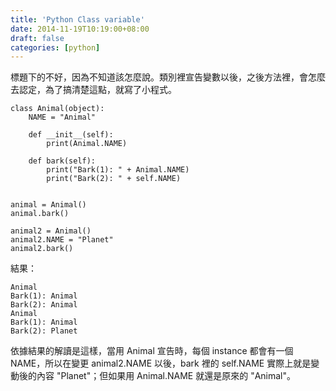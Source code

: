 ```yaml
---
title: 'Python Class variable'
date: 2014-11-19T10:19:00+08:00
draft: false
categories: [python]
---
```

標題下的不好，因為不知道該怎麼說。類別裡宣告變數以後，之後方法裡，會怎麼去認定，為了搞清楚這點，就寫了小程式。

```
class Animal(object):
    NAME = "Animal"

    def __init__(self):
        print(Animal.NAME)

    def bark(self):
        print("Bark(1): " + Animal.NAME)
        print("Bark(2): " + self.NAME)


animal = Animal()
animal.bark()

animal2 = Animal()
animal2.NAME = "Planet"
animal2.bark()
```

結果：
```
Animal
Bark(1): Animal
Bark(2): Animal
Animal
Bark(1): Animal
Bark(2): Planet
```

依據結果的解讀是這樣，當用 Animal 宣告時，每個 instance 都會有一個 NAME，所以在變更 animal2.NAME 以後，bark 裡的 self.NAME 實際上就是變動後的內容 "Planet"；但如果用 Animal.NAME 就還是原來的 "Animal"。
